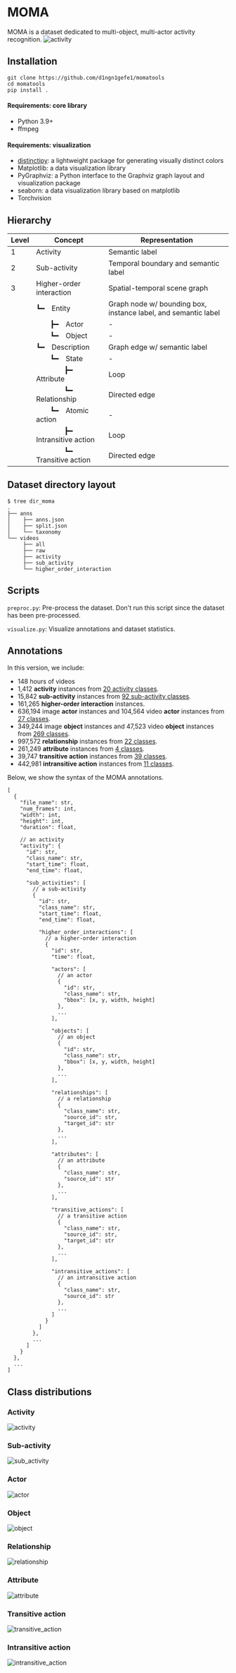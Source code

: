 # MOMA
MOMA is a dataset dedicated to multi-object, multi-actor activity recognition. 
![activity](figures/moma.gif)

## Installation
```
git clone https://github.com/d1ngn1gefe1/momatools
cd momatools
pip install .
```

#### Requirements: core library
- Python 3.9+
- ffmpeg

#### Requirements: visualization

- [distinctipy](https://github.com/alan-turing-institute/distinctipy): a lightweight package for generating visually distinct colors
- Matplotlib: a data visualization library
- PyGraphviz: a Python interface to the Graphviz graph layout and visualization package
- seaborn: a data visualization library based on matplotlib
- Torchvision

## Hierarchy
| Level | Concept                                              | Representation                                                 |
|-------|------------------------------------------------------|----------------------------------------------------------------|
| 1     | Activity                                             | Semantic label                                                 |
| 2     | Sub-activity                                         | Temporal boundary and semantic label                           |
| 3     | Higher-order interaction                             | Spatial-temporal scene graph                                   |
|       | ┗━&emsp;Entity                                       | Graph node w/ bounding box, instance label, and semantic label |
|       | &emsp;&emsp;┣━&emsp;Actor                            | -                                                              |
|       | &emsp;&emsp;┗━&emsp;Object                           | -                                                              |
|       | ┗━&emsp;Description                                  | Graph edge w/ semantic label                                   |
|       | &emsp;&emsp;┗━&emsp;State                            | -                                                              |
|       | &emsp;&emsp;&emsp;&emsp;┣━&emsp;Attribute            | Loop                                                           |
|       | &emsp;&emsp;&emsp;&emsp;┗━&emsp;Relationship         | Directed edge                                                  |
|       | &emsp;&emsp;┗━&emsp;Atomic action                    | -                                                              |
|       | &emsp;&emsp;&emsp;&emsp;┣━&emsp;Intransitive action  | Loop                                                           |
|       | &emsp;&emsp;&emsp;&emsp;┗━&emsp;Transitive action    | Directed edge                                                  |

## Dataset directory layout
```
$ tree dir_moma
.
├── anns
│    ├── anns.json
│    ├── split.json
│    └── taxonomy
└── videos
     ├── all
     ├── raw
     ├── activity
     ├── sub_activity
     └── higher_order_interaction
```

## Scripts
``preproc.py``: Pre-process the dataset. Don't run this script since the dataset has been pre-processed.

``visualize.py``: Visualize annotations and dataset statistics.

## Annotations
In this version, we include:
- 148 hours of videos
- 1,412 **activity** instances from [20 activity classes](https://raw.githubusercontent.com/d1ngn1gefe1/momatools/main/figures/activity.png?token=GHSAT0AAAAAABQHYNY25PBBGA4AIBT52DAAYPUG5AQ).
- 15,842 **sub-activity** instances from [92 sub-activity classes](https://raw.githubusercontent.com/d1ngn1gefe1/momatools/main/figures/sub_activity.png?token=GHSAT0AAAAAABQHYNY2CEGAIBK5KOSZLLPWYPUG6EQ).
- 161,265 **higher-order interaction** instances.
- 636,194 image **actor** instances and 104,564 video **actor** instances from [27 classes](https://raw.githubusercontent.com/d1ngn1gefe1/momatools/main/figures/actor.png?token=GHSAT0AAAAAABQHYNY3YODQHWF6ZEIKXHVGYPUG6WQ).
- 349,244 image **object** instances and 47,523 video **object** instances from [269 classes](https://raw.githubusercontent.com/d1ngn1gefe1/momatools/main/figures/object.png?token=GHSAT0AAAAAABQHYNY2S2BOY2KXIIHDBSPIYPUG6YA).
- 997,572 **relationship** instances from [22 classes](https://raw.githubusercontent.com/d1ngn1gefe1/momatools/main/figures/relationship.png?token=GHSAT0AAAAAABQHYNY3YR77CAOVI5JQBNZCYPUG7MA).
- 261,249 **attribute** instances from [4 classes](https://raw.githubusercontent.com/d1ngn1gefe1/momatools/main/figures/attribute.png?token=GHSAT0AAAAAABQHYNY2KBQJLZ5BPJH7EKIKYPUG7PQ).
- 39,747 **transitive action** instances from [39 classes](https://raw.githubusercontent.com/d1ngn1gefe1/momatools/main/figures/transitive_action.png?token=GHSAT0AAAAAABQHYNY3VTPGYBKO52XBPEUUYPUG7WQ).
- 442,981 **intransitive action** instances from [11 classes](https://raw.githubusercontent.com/d1ngn1gefe1/momatools/main/figures/intransitive_action.png?token=GHSAT0AAAAAABQHYNY2O4HYZFXUG3S7M5UMYPUG7XA).

Below, we show the syntax of the MOMA annotations.
```json5
[
  {
    "file_name": str,
    "num_frames": int,
    "width": int,
    "height": int,
    "duration": float,

    // an activity
    "activity": {
      "id": str,
      "class_name": str,
      "start_time": float,
      "end_time": float,
      
      "sub_activities": [
        // a sub-activity
        {
          "id": str,
          "class_name": str,
          "start_time": float,
          "end_time": float,
          
          "higher_order_interactions": [
            // a higher-order interaction
            {
              "id": str,
              "time": float,
              
              "actors": [
                // an actor
                {
                  "id": str,
                  "class_name": str,
                  "bbox": [x, y, width, height]
                },
                ...
              ],
              
              "objects": [
                // an object
                {
                  "id": str,
                  "class_name": str,
                  "bbox": [x, y, width, height]
                },
                ...
              ],
              
              "relationships": [
                // a relationship
                {
                  "class_name": str,
                  "source_id": str,
                  "target_id": str
                },
                ...
              ],
              
              "attributes": [
                // an attribute
                {
                  "class_name": str,
                  "source_id": str
                },
                ...
              ],
              
              "transitive_actions": [
                // a transitive action
                {
                  "class_name": str,
                  "source_id": str,
                  "target_id": str
                },
                ...
              ],
              
              "intransitive_actions": [
                // an intransitive action
                {
                  "class_name": str,
                  "source_id": str
                },
                ...
              ]
            }
          ]
        },
        ...
      ]
    }
  },
  ...
]
```

## Class distributions
### Activity
![activity](figures/activity.png)
### Sub-activity
![sub_activity](figures/sub_activity.png)
### Actor
![actor](figures/actor.png)
### Object
![object](figures/object.png)
### Relationship
![relationship](figures/relationship.png)
### Attribute
![attribute](figures/attribute.png)
### Transitive action
![transitive_action](figures/transitive_action.png)
### Intransitive action
![intransitive_action](figures/intransitive_action.png)
